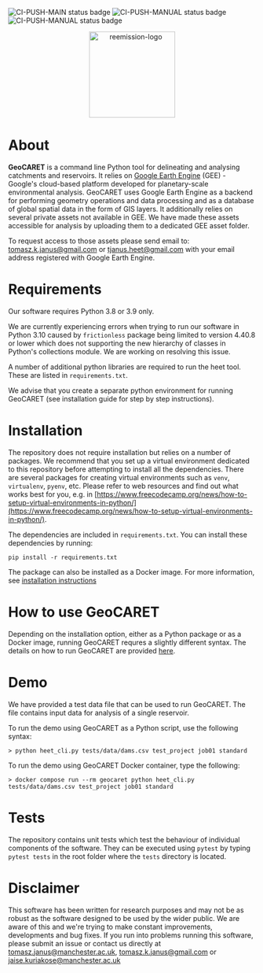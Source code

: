 ![CI-PUSH-MAIN status badge](https://github.com/UoMResearchIT/heet/actions/workflows/main.yml/badge.svg?event=push)
![CI-PUSH-MANUAL status badge](https://github.com/UoMResearchIT/heet/actions/workflows/manual.yml/badge.svg?branch=main)
![CI-PUSH-MANUAL status badge](https://github.com/UoMResearchIT/heet/actions/workflows/manual.yml/badge.svg?branch=progress)

<!-- PROJECT LOGO -->
<p align="center">
    <img alt="reemission-logo" height="175" src="https://github.com/UoMResearchIT/geocaret/assets/8837107/d01e7da4-e075-483a-9d9b-953a3dd1b5d8"/>
</p>

# About

**GeoCARET** is a command line Python tool for delineating and analysing catchments and reservoirs. It relies on [Google Earth Engine](https://earthengine.google.com/) (GEE) - Google's cloud-based platform developed for planetary-scale environmental analysis. GeoCARET uses Google Earth Engine as a backend for performing geometry operations and data processing and as a database of global spatial data in the form of GIS layers. It additionally relies on several private assets not available in GEE. We have made these assets accessible for analysis by uploading them to a dedicated GEE asset folder.

To request access to those assets please send email to:
[tomasz.k.janus@gmail.com](mailto:tomasz.k.janus@gmail.com?subject=[GeoCARET]%20Request%20Asset%20Access) or
[tjanus.heet@gmail.com](mailto:tjanus.heet@gmail.com?subject=[GeoCARET]%20Request%20Asset%20Access)
with your email address registered with Google Earth Engine.

# Requirements

Our software requires Python 3.8 or 3.9 only.

We are currently experiencing errors when trying to run our software in Python 3.10 caused by `frictionless` package being limited to version 4.40.8 or lower which does not supporting the new hierarchy of classes in Python's collections module. We are working on resolving this issue.

A number of additional python libraries are required to run the heet tool. These are listed in `requirements.txt`.

We advise that you create a separate python environment for running GeoCARET (see installation guide for step by step instructions).

# Installation

The repository does not require installation but relies on a number of packages. We recommend that you set up a virtual environment dedicated to this repository before attempting to install all the dependencies. There are several packages for creating virtual environments such as `venv`, `virtualenv`, `pyenv`, etc. Please refer to web resources and find out what works best for you, e.g. in [https://www.freecodecamp.org/news/how-to-setup-virtual-environments-in-python/](https://www.freecodecamp.org/news/how-to-setup-virtual-environments-in-python/).

The dependencies are included in `requirements.txt`. You can install these dependencies by running:
```
pip install -r requirements.txt
```

The package can also be installed as a Docker image. For more information, see [installation instructions](https://reservoir-research.github.io/geocaret/installation/index.html)

# How to use GeoCARET

Depending on the installation option, either as a Python package or as a Docker image, running GeoCARET requres a slightly different syntax. The details on how to run GeoCARET are provided [here](https://reservoir-research.github.io/geocaret/running_geocaret/index.html).

# Demo

We have provided a test data file that can be used to run GeoCARET. The file contains input data for analysis of a single reservoir. 

To run the demo using GeoCARET as a Python script, use the following syntax:

```
> python heet_cli.py tests/data/dams.csv test_project job01 standard
```

To run the demo using GeoCARET Docker container, type the following:

```
> docker compose run --rm geocaret python heet_cli.py tests/data/dams.csv test_project job01 standard
```

# Tests

The repository contains unit tests which test the behaviour of individual components of the software. They can be executed using `pytest` by typing `pytest tests` in the root folder where the `tests` directory is located.

# Disclaimer

This software has been written for research purposes and may not be as robust as the software designed to be used by the wider public. We are aware of this and we're trying to make constant improvements, developments and bug fixes. If you run into problems running this software, please submit an issue or contact us directly at <a href="mailto:tomasz.janus@manchester.ac.uk">tomasz.janus@manchester.ac.uk</a>, <a href="mailto:tomasz.k.janus@gmail.com">tomasz.k.janus@gmail.com</a> or <a href="mailto:jaise.kuriakose@manchester.ac.uk">jaise.kuriakose@manchester.ac.uk</a>
